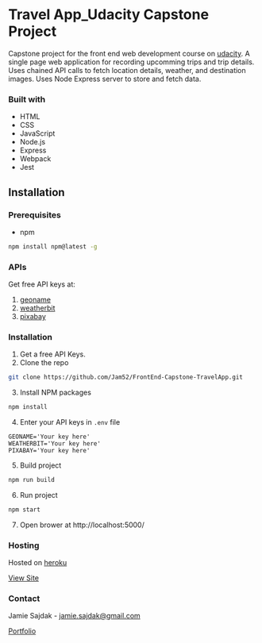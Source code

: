 # Travel App_Udacity Capstone Project

Capstone project for the front end web development course on [udacity](https://www.udacity.com/course/front-end-web-developer-nanodegree--nd0011).
A single page web application for recording upcomming trips and trip details.
Uses chained API calls to fetch location details, weather, and destination images.
Uses Node Express server to store and fetch data.

### Built with

- HTML
- CSS
- JavaScript
- Node.js
- Express
- Webpack
- Jest

## Installation

### Prerequisites

- npm

```sh
npm install npm@latest -g
```

### APIs

Get free API keys at:

1. [geoname](https://www.geonames.org/)
2. [weatherbit](https://www.weatherbit.io/)
3. [pixabay](pixabay)

### Installation

1. Get a free API Keys.
2. Clone the repo

```sh
git clone https://github.com/Jam52/FrontEnd-Capstone-TravelApp.git
```

3. Install NPM packages

```sh
npm install
```

4. Enter your API keys in `.env` file

```
GEONAME='Your key here'
WEATHERBIT='Your key here'
PIXABAY='Your key here'
```

5. Build project

```sh
npm run build
```

6. Run project

```sh
npm start
```

7. Open brower at http://localhost:5000/

### Hosting

Hosted on [heroku](https://www.heroku.com/)

[View Site](https://infinite-lowlands-79665.herokuapp.com/)

### Contact

Jamie Sajdak - jamie.sajdak@gmail.com

[Portfolio](https://www.jamiesajdak.com/)
